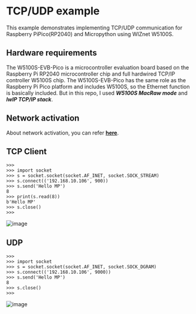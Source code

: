 TCP/UDP example
======================================

This example demonstrates implementing TCP/UDP communication for Raspberry PiPico(RP2040) and Micropython using WIZnet W5100S.


## Hardware requirements
The W5100S-EVB-Pico is a microcontroller evaluation board based on the Raspberry Pi RP2040 microcontroller chip and full hardwired TCP/IP controller W5100S chip. 
The W5100S-EVB-Pico has the same role as the Raspberry Pi Pico platform and includes W5100S, so the Ethernet function is basically included.
But in this repo, I used ***W5100S MacRaw mode*** and ***lwIP TCP/IP stack***.

## Network activation
About network activation, you can refer **[here](documents/init_network.md)**. 


## TCP Client
```
>>>
>>> import socket
>>> s = socket.socket(socket.AF_INET, socket.SOCK_STREAM)
>>> s.connect(('192.168.10.106', 900))
>>> s.send('Hello MP')
8
>>> print(s.read(8))
b'Hello MP'
>>> s.close()
>>> 
```

![image](https://user-images.githubusercontent.com/2126804/145928132-95a69a70-f785-468c-b205-fc9468b49c4b.png)

## UDP
```
>>> 
>>> import socket
>>> s = socket.socket(socket.AF_INET, socket.SOCK_DGRAM)
>>> s.connect(('192.168.10.106', 9000))
>>> s.send('Hello MP')
8
>>> s.close()
>>> 
```
![image](https://user-images.githubusercontent.com/2126804/145950554-e6dde40e-681f-40d9-9fd4-568c6be39149.png)
